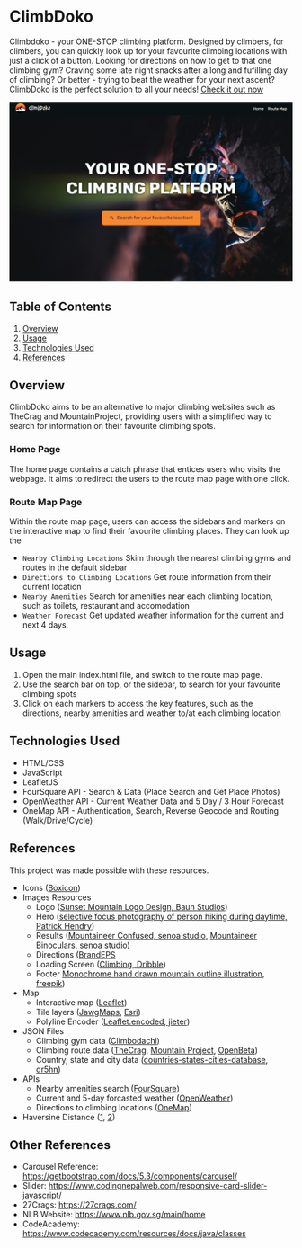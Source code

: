 # ClimbDoko
Climbdoko - your ONE-STOP climbing platform. Designed by climbers, for climbers, you can quickly look up for your favourite climbing locations with just a click of a button. Looking for directions on how to get to that one climbing gym? Craving some late night snacks after a long and fufilling day of climbing? Or better - trying to beat the weather for your next ascent? ClimbDoko is the perfect solution to all your needs! [Check it out now](https://main--climbdoko.netlify.app/home)

![alt text](assets/readme/overview.png)

## Table of Contents
1. [Overview](#overview)
2. [Usage](#usage)
3. [Technologies Used](#technologies-used)
4. [References](#references)


## Overview
ClimbDoko aims to be an alternative to major climbing websites such as TheCrag and MountainProject, providing users with a simplified way to search for information on their favourite climbing spots. 

### Home Page
The home page contains a catch phrase that entices users who visits the webpage. It aims to redirect the users to the route map page with one click.

### Route Map Page
Within the route map page, users can access the sidebars and markers on the interactive map to find their favourite climbing places. They can look up the
* `Nearby Climbing Locations` Skim through the nearest climbing gyms and routes in the default sidebar
* `Directions to Climbing Locations` Get route information from their current location
* `Nearby Amenities` Search for amenities near each climbing location, such as toilets, restaurant and accomodation
* `Weather Forecast` Get updated weather information for the current and next 4 days.

## Usage
1. Open the main index.html file, and switch to the route map page.
2. Use the search bar on top, or the sidebar, to search for your favourite climbing spots
3. Click on each markers to access the key features, such as the directions, nearby amenities and weather to/at each climbing location

## Technologies Used
* HTML/CSS
* JavaScript
* LeafletJS
* FourSquare API - Search & Data (Place Search and Get Place Photos)
* OpenWeather API - Current Weather Data and 5 Day / 3 Hour Forecast
* OneMap API - Authentication, Search, Reverse Geocode and Routing (Walk/Drive/Cycle)

## References
This project was made possible with these resources.
* Icons ([Boxicon](https://boxicons.com/))
* Images Resources
  * Logo ([Sunset Mountain Logo Design, Baun Studios](https://dribbble.com/shots/14917636-Sunset-Mountain-Logo-Design))
  * Hero ([selective focus photography of person hiking during daytime, Patrick Hendry](https://unsplash.com/photos/selective-focus-photography-of-person-hiking-during-daytime-WrCvD2Cgb4c))
  * Results ([Mountaineer Confused, senoa studio](https://iconscout.com/free-illustration/mountaineer-looking-at-direction-board-8668747), [Mountaineer Binoculars, senoa studio](https://iconscout.com/free-illustration/mountaineer-looking-in-binoculars-8668753))
  * Directions ([BrandEPS](https://brandeps.com/)
  * Loading Screen ([Climbing, Dribble](https://www.pinterest.com/pin/546765211013767837/))
  * Footer [Monochrome hand drawn mountain outline illustration, freepik](https://www.freepik.com/free-vector/monochrome-hand-drawn-mountain-outline-illustration_41155995.htm))
* Map
  * Interactive map ([Leaflet](https://leafletjs.com/))
  * Tile layers ([JawgMaps](https://www.jawg.io/en/), [Esri](https://leaflet-extras.github.io/leaflet-providers/preview/#filter=Esri.WorldImagery))
  * Polyline Encoder ([Leaflet.encoded, jieter](https://github.com/jieter/Leaflet.encoded/tree/master))
* JSON Files
  * Climbing gym data ([Climbodachi](https://climbodachi.com/climbing-gyms-directory/singapore/))
  * Climbing route data ([TheCrag](https://www.thecrag.com/en/home), [Mountain Project](https://www.mountainproject.com/), [OpenBeta](https://docs.openbeta.io/))
  * Country, state and city data ([countries-states-cities-database, dr5hn](https://github.com/dr5hn/countries-states-cities-database))
* APIs
  * Nearby amenities search ([FourSquare](https://foursquare.com/developers/home))
  * Current and 5-day forcasted weather ([OpenWeather](https://openweathermap.org/api))
  * Directions to climbing locations ([OneMap](https://www.onemap.gov.sg/apidocs/apidocs))
* Haversine Distance ([1](https://www.movable-type.co.uk/scripts/latlong.html), [2](https://stackoverflow.com/questions/26836146/how-to-sort-array-items-by-longitude-latitude-distance-in-javascripts))

## Other References 
* Carousel Reference: https://getbootstrap.com/docs/5.3/components/carousel/
* Slider: https://www.codingnepalweb.com/responsive-card-slider-javascript/
* 27Crags: https://27crags.com/
* NLB Website: https://www.nlb.gov.sg/main/home
* CodeAcademy: https://www.codecademy.com/resources/docs/java/classes